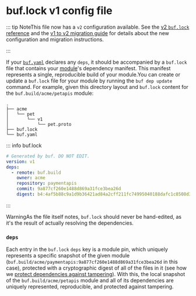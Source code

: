 # buf.lock v1 config file

::: tip NoteThis file now has a `v2` configuration available. See the [v2 `buf.lock` reference](../../v2/buf-lock/) and the [v1 to v2 migration guide](../../../migration-guides/migrate-v2-config-files/) for details about the new configuration and migration instructions.

:::

If your [`buf.yaml`](../buf-yaml/) declares any `deps`, it should be accompanied by a `buf.lock` file that contains your [module](../../../cli/modules-workspaces/)'s dependency manifest. This manifest represents a single, reproducible build of your module.You can create or update a `buf.lock` file for your module by running the `buf dep update` command. For example, given this directory layout and `buf.lock` content for the `buf.build/acme/petapis` module:

```text
.
├── acme
│   └── pet
│       └── v1
│           └── pet.proto
├── buf.lock
└── buf.yaml
```

::: info buf.lock

```yaml
# Generated by buf. DO NOT EDIT.
version: v1
deps:
  - remote: buf.build
    owner: acme
    repository: paymentapis
    commit: 9a877cf260e1488d869a31fce3bea26d
    digest: b4:4af5b88c9a1d9b36421ad84a2cff211fc74995040188dafc1c8508d36406140e40eb0ab82d21e761961e4a71631d4474e3d0608b987ca3d02d5d19012edff21d
```

:::

WarningAs the file itself notes, `buf.lock` should never be hand-edited, as it's the result of actually resolving the dependencies.

### `deps`

Each entry in the `buf.lock` `deps` key is a module pin, which uniquely represents a specific snapshot of the given module (`buf.build/acme/paymentapis:9a877cf260e1488d869a31fce3bea26d` in this case), protected with a cryptographic digest of all of the files in it (see how we [protect dependencies against tampering](../../../bsr/module/dependency-management/#tamper-proofing)). With this, the local snapshot of the `buf.build/acme/petapis` module and all of its dependencies are uniquely represented, reproducible, and protected against tampering.
